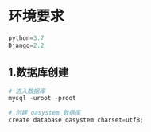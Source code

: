 # 环境要求

```python
python=3.7
Django=2.2
```



## 1.数据库创建

```python
# 进入数据库
mysql -uroot -proot

# 创建 oasystem 数据库
create database oasystem charset=utf8;
```

